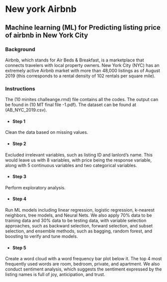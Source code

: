 
# New york Airbnb 
## Machine learning (ML) for Predicting listing price of airbnb in New York City


### Background
Airbnb, which stands for Air Beds & Breakfast, is a marketplace that connects travelers with local property owners. 
New York City (NYC) has an extremely active Airbnb market with more than 48,000 listings as of August 2019 (this corresponds to a rental density of 102 rentals per square mile). 

### Instructions

The (10 minites challeange.rmd) file contains all the codes. The output can be found in (10 MT final file -1.pdf). The dataset can be found at (AB_NYC_2019.csv).

* #### Step 1
Clean the data based on missing values.

* #### Step 2
Excluded irrelevant variables, such as listing ID and lanlord’s name. This would leave us with 8 variables, with price being the response variable, along with 5 continuous variables and two categorical variables.

* #### Step 3
Perform exploratory analysis.

* #### Step 4
Run ML models including linear regression, logistic regression, k-nearest neighbors, tree models, and Neural Nets. We also apply 70% data to be training data and 30% data to be testing data, with variable selection approaches, such as backward selection, forward selection, and subset selection, and ensemble methods, such as bagging, random forest, and boosting to verify and tune models.

* #### Step 5
Create a word cloud with a word frequency bar plot below it. The top 4 most frequently used words are room, bedroom, private, and apartment. We also conduct sentiment analysis, which suggests the sentiment expressed by the listing names is full of joy, anticipation, and trust. 




